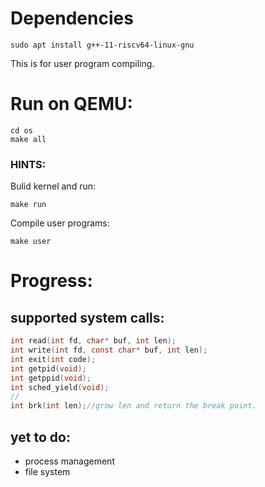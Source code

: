 # Dependencies
	sudo apt install g++-11-riscv64-linux-gnu
This is for user program compiling.
# Run on QEMU:
	cd os
	make all

### HINTS:
Bulid kernel and run:

	make run
Compile user programs:

	make user

# Progress:
## supported system calls:
``` C
int read(int fd, char* buf, int len);
int write(int fd, const char* buf, int len);
int exit(int code);
int getpid(void);
int getppid(void);
int sched_yield(void);
//
int brk(int len);//grow len and return the break point.
```
## yet to do:
- process management
- file system